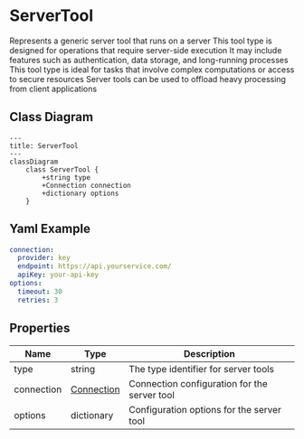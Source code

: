 # ServerTool

Represents a generic server tool that runs on a server
This tool type is designed for operations that require server-side execution
It may include features such as authentication, data storage, and long-running processes
This tool type is ideal for tasks that involve complex computations or access to secure resources
Server tools can be used to offload heavy processing from client applications

## Class Diagram

```mermaid
---
title: ServerTool
---
classDiagram
    class ServerTool {
        +string type
        +Connection connection
        +dictionary options
    }
```



## Yaml Example
```yaml
connection:
  provider: key
  endpoint: https://api.yourservice.com/
  apiKey: your-api-key
options:
  timeout: 30
  retries: 3

```




## Properties

| Name | Type | Description |
| ---- | ---- | ----------- |
| type | string | The type identifier for server tools  |
| connection | [Connection](Connection.md) | Connection configuration for the server tool  |
| options | dictionary | Configuration options for the server tool  |



